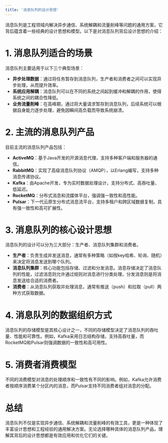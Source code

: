```yaml
---
title: '消息队列的设计思想'
---
```


消息队列是工程领域内解决异步通信、系统解耦和流量削峰等问题的通用方案，它背后蕴含着一些经典的设计思想和模型。以下是对消息队列背后设计思想的介绍：

# 1. 消息队列适合的场景

消息队列主要适用于以下三个典型场景：
- **异步处理数据**：通过将任务暂存到消息队列，生产者和消费者之间可以实现异步处理，从而提升效率。
- **系统应用解耦**：消息队列可以在不同的系统之间起到缓冲和解耦的作用，使得系统之间的耦合性降低。
- **业务流量削峰**：在高峰期，通过将大量请求暂存到消息队列，后续系统可以根据自身能力逐步处理，避免因瞬间高负载而导致系统崩溃。

# 2. 主流的消息队列产品

目前主流的消息队列产品包括：
- **ActiveMQ**：基于Java开发的开源消息代理，支持多种客户端和服务器的通信。
- **RabbitMQ**：实现了高级消息队列协议（AMQP），以Erlang编写，支持多种消息传递协议。
- **Kafka**：由Apache开发，专为实时数据处理设计，支持分布式、高吞吐量、低延迟。
- **RocketMQ**：分布式消息和流媒体平台，强调强一致性和高性能。
- **Pulsar**：下一代云原生分布式消息流平台，支持多租户和跨区域数据复制，具有强一致性和高可扩展性。

# 3. 消息队列的核心设计思想

消息队列的设计可以分为三大部分：生产者、消息队列集群和消费者。

- **生产者**：负责生成并发送消息，通常有多种策略（如按key哈希、轮询、随机）来决定将消息发送到哪个队列。
- **消息队列集群**：核心功能包括存储、过滤和分发消息。消息存储决定了消息队列的性能，过滤消息则允许通过规则对消息进行分类处理，分发消息则是将消息发送给合适的消费者。
- **消费者**：从消息队列获取并处理消息，通常有推送（push）和拉取（pull）两种方式获取数据。

# 4. 消息队列的数据组织方式

消息队列的存储模型是其核心设计之一，不同的存储模型决定了消息队列的吞吐量、性能和可靠性。例如，Kafka采用日志结构存储，支持高吞吐量，而RocketMQ和Pulsar则强调数据的一致性和高可用性。

# 5. 消费者消费模型

不同的消费模型对消息的处理顺序和一致性有不同的影响。例如，Kafka允许消费者按顺序消费某个分区内的消息，而Pulsar支持不同消费者组对消息的分配。

# 总结

消息队列不仅是实现异步通信、系统解耦和流量削峰的有效工具，更是一种体现了丰富设计思想和工程经验的通用解决方案。无论选择哪种具体的消息队列产品，理解其背后的设计思想都是有效应用和优化它们的关键。
